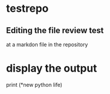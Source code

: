# testrepo
## Editing the file review test
at a markdon file in the repository
# display the output 
print (*new python life)
